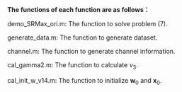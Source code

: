 **The functions of each function are as follows：**

demo_SRMax_ori.m: The function to solve problem (7).

generate_data.m: The function to generate dataset.

channel.m: The function to generate channel information.

cal_gamma2.m: The function to calculate $\nu_3$.

cal_init_w_v14.m: The function to initialize $\mathbf{w}_0$ and $\mathbf{x}_0$.
